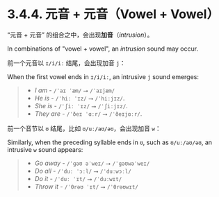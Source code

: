 # 3.4.4. 元音 + 元音（Vowel + Vowel）

“元音 + 元音” 的组合之中，会出现**加音**（*intrusion*）。

In combinations of "vowel + vowel", an *intrusion* sound may occur.

前一个元音以 `ɪ/i/iː` 结尾，会出现加音 `j`：

When the first vowel ends in `ɪ/i/iː`, an intrusive `j` sound emerges:

> - *I am* - `/ˈaɪ ˈæm/` ⭢ `/ˈaɪjæm/`
> - *He is* - `/ˈhiː ˈɪz/` ⭢ `/ˈhiːjɪz/`.
> - *She is* - `/ˈʃiː ˈɪz/` ⭢ `/ˈʃiːjɪz/`.
> - *They are* - `/ˈðeɪ ˈɑːr/` ⭢ `/ˈðeɪjɑːr/`.

前一个音节以 `ʊ` 结尾，比如 `ʊ/uː/aʊ/əʊ`，会出现加音 `w`：

Similarly, when the preceding syllable ends in `ʊ`, such as `ʊ/uː/aʊ/əʊ`, an intrusive `w` sound appears:

> - *Go away* - `/ˈɡəʊ əˈweɪ/` ⭢ `/ˈɡəʊwəˈweɪ/`
> - *Do all* - `/ˈduː ˈɔːl/` ⭢ `/ˈduːwɔːl/`
> - *Do it* - `/ˈduː ˈɪt/` ⭢ `/ˈduːwɪt/`
> - *Throw it* - `/ˈθrəʊ ˈɪt/` ⭢ `/ˈθrəʊwɪt/`
